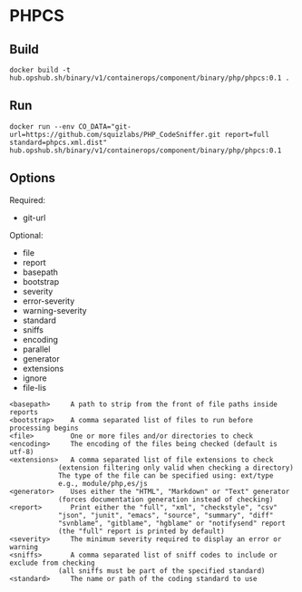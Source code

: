 # PHPCS

## Build

```shell
docker build -t hub.opshub.sh/binary/v1/containerops/component/binary/php/phpcs:0.1 .
```

## Run

```shell
docker run --env CO_DATA="git-url=https://github.com/squizlabs/PHP_CodeSniffer.git report=full standard=phpcs.xml.dist" hub.opshub.sh/binary/v1/containerops/component/binary/php/phpcs:0.1
```

## Options

Required:

- git-url

Optional:

- file
- report
- basepath
- bootstrap
- severity
- error-severity
- warning-severity
- standard
- sniffs
- encoding
- parallel
- generator
- extensions
- ignore
- file-lis

```shell
<basepath>     A path to strip from the front of file paths inside reports
<bootstrap>    A comma separated list of files to run before processing begins
<file>         One or more files and/or directories to check
<encoding>     The encoding of the files being checked (default is utf-8)
<extensions>   A comma separated list of file extensions to check
            (extension filtering only valid when checking a directory)
            The type of the file can be specified using: ext/type
            e.g., module/php,es/js
<generator>    Uses either the "HTML", "Markdown" or "Text" generator
            (forces documentation generation instead of checking)
<report>       Print either the "full", "xml", "checkstyle", "csv"
            "json", "junit", "emacs", "source", "summary", "diff"
            "svnblame", "gitblame", "hgblame" or "notifysend" report
            (the "full" report is printed by default)
<severity>     The minimum severity required to display an error or warning
<sniffs>       A comma separated list of sniff codes to include or exclude from checking
            (all sniffs must be part of the specified standard)
<standard>     The name or path of the coding standard to use
```